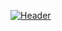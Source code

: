[![Header](https://github.com/TkachYevhenii2303/TkachYevhenii2303/blob/main/assets/Travel%20Adventure%20YouTube%20Banner.png)](https://github.com/TkachYevhenii2303)



